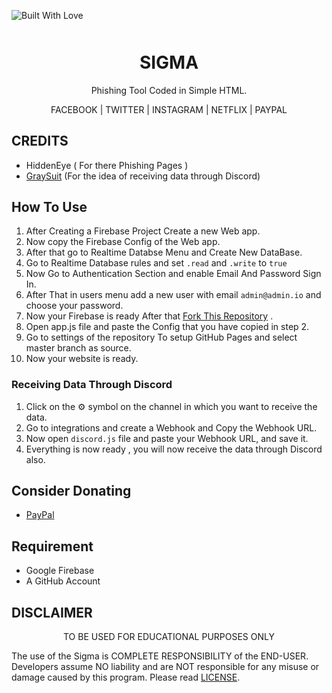 <p align="left">
  <a><img title="Built With Love" src="https://forthebadge.com/images/badges/built-with-love.svg" ></a>
 </p>
<p align="center" style="font-weight:bolder;font-size:50px">
<center><h1 align="center" >SIGMA</h1></center>
</p>

<p align="center">
Phishing Tool Coded in Simple HTML.
</p>
<p align="center">
FACEBOOK | TWITTER | INSTAGRAM | NETFLIX | PAYPAL
</p>



## CREDITS
* HiddenEye ( For there Phishing Pages ) 
* [GraySuit](https://github.com/graysuit) (For the idea of receiving data through Discord)

## How To Use
 1. After Creating a Firebase Project Create a new Web app.
 1. Now copy the Firebase Config of the Web app.
 1. After that go to Realtime Databse Menu and Create New DataBase.
 1. Go to Realtime Database rules and set ```.read``` and ```.write``` to ```true```
 1. Now Go to Authentication Section and enable Email And Password Sign In.
 1. After That in users menu add a new user with email ```admin@admin.io``` and choose your password.
 1. Now your Firebase is ready After that [Fork This Repository](https://GitHub.com/Th30neAnd0nly/Sigma) .
 1. Open app.js file and paste the Config that you have copied in step 2.
 1. Go to settings of the repository To setup GitHub Pages and select master branch as source.
 1. Now your website is ready.

### Receiving Data Through Discord
 1. Click on the :gear: symbol on the channel in which you want to receive the data.
 1. Go to integrations and create a Webhook and Copy the Webhook URL.
 1. Now open ``` discord.js ``` file and paste your Webhook URL, and save it.
 1. Everything is now ready , you will now receive the data through Discord also.

## Consider Donating 
* [PayPal](https://paypal.me/SaritaChaubey/)

## Requirement
* Google Firebase
* A GitHub Account


## DISCLAIMER
<p align="center">
  TO BE USED FOR EDUCATIONAL PURPOSES ONLY
</p>

The use of the Sigma is COMPLETE RESPONSIBILITY of the END-USER. Developers assume NO liability and are NOT responsible for any misuse or damage caused by this program. Please read [LICENSE](LICENSE).




